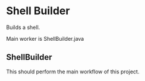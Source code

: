 # Shell Builder

Builds a shell.

Main worker is ShellBuilder.java

## ShellBuilder

This should perform the main workflow of this project.
